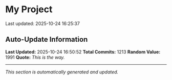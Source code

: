 # My Project


Last updated: 2025-10-24 16:25:37




































































































































































































































































































































































































































































































































































































































































































































































































































































































































































































































































































































































































































































































































































































































































































































































































































































## Auto-Update Information

**Last Updated:** 2025-10-24 16:50:52
**Total Commits:** 1213
**Random Value:** 1991
**Quote:** _This is the way._

---
_This section is automatically generated and updated._
